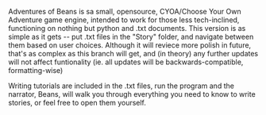 Adventures of Beans is sa small, opensource, CYOA/Choose Your Own Adventure game engine, intended to work for those less tech-inclined, functioning on nothing but python and .txt documents.
This version is as simple as it gets -- put .txt files in the "Story" folder, and navigate between them based on user choices. Although it will reviece more polish in future, that's as complex as this branch will get, and (in theory) any further updates will not affect funtionality (ie. all updates will be backwards-compatible, formatting-wise)

Writing tutorials are included in the .txt files, run the program and the narrator, Beans, will walk you through everything you need to know to write stories, or feel free to open them yourself.